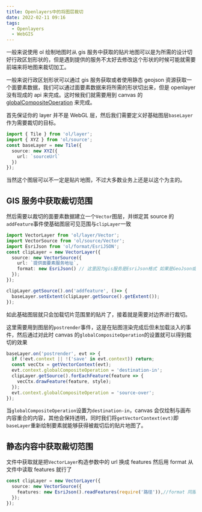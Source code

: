 ```yaml
---
title: Openlayers中的将图层裁切
date: 2022-02-11 09:16
tags:
  - Openlayers
  - WebGIS
---
```


一般来说使用 ol 绘制地图时从 gis 服务中获取的贴片地图可以是为所需的设计切好行政区划形状的，但是遇到提供的服务不太好去修改这个形状的时候可能就需要前端来将地图来裁切加工。

一般来说行政区划形状可以通过 gis 服务获取或者使用静态 geojson 资源获取一个面要素数据，我们可以通过面要素数据来将所需的形状切出来，但是 openlayer 没有现成的 api 来完成。这时候我们就需要用到 canvas 的 [globalCompositeOperation](https://developer.mozilla.org/zh-CN/docs/Web/API/CanvasRenderingContext2D/globalCompositeOperation) 来完成。

首先保证你的 layer 并不是 WebGL 层，然后我们需要定义好基础图层`baseLayer`作为需要裁切的目标。

```typescript
import { Tile } from 'ol/layer';
import { XYZ } from 'ol/source';
const baseLayer = new Tile({
  source: new XYZ({
    url: `sourceUrl`
  })
});
```

当然这个图层可以不一定是贴片地图，不过大多数业务上还是以这个为主的。

## GIS 服务中获取裁切范围

然后需要以裁切的面要素数据建立一个`Vector`图层，并绑定其 source 的`addFeature`事件使基础图层可见范围与`clipLayer`一致

```typescript
import VectorLayer from 'ol/layer/Vector';
import VectorSource from 'ol/source/Vector';
import EsriJson from 'ol/format/EsriJSON';
const clipLayer = new VectorLayer({
  source: new VectorSource({
    url: `提供面要素服务地址`,
    format: new EsriJson() // 这里因为gis服务是EsriJson格式 如果是GeoJson或其他则使用对应的format
  });
});

clipLayer.getSource().on('addfeature', ()=> {
  baseLayer.setExtent(clipLayer.getSource().getExtent());
});
```

如此基础图层就只会加载切片范围里的贴片了，接着就是需要对边界进行裁切。

这里需要用到图层的`postrender`事件，这是在贴图渲染完成后但未加载淡入的事件，然后通过对此时 canvas 的`globalCompositeOperation`的设置就可以得到裁切的效果

```typescript
baseLayer.on('postrender', evt => {
  if (!evt.context || !('save' in evt.context)) return;
  const vecCtx = getVectorContext(evt);
  evt.context.globalCompositeOperation = 'destination-in';
  clipLayer.getSource().forEachFeature(feature => {
    vecCtx.drawFeature(feature, style);
  });
  evt.context.globalCompositeOperation = 'source-over';
});
```

当`globalCompositeOperation`设置为`destination-in`，canvas 会仅绘制与画布内容重合的内容，其他会保持透明，同时我们将`getVectorContext(evt)`即`baseLayer`重新绘制要素就能够获得被裁切后的贴片地图了。

## 静态内容中获取裁切范围

文件中获取就是把`VectorLayer`构造参数中的 url 换成 features 然后用 format 从文件中读取 features 就行了

```typescript
const clipLayer = new VectorLayer({
  source: new VectorSource({
    features: new EsriJson().readFeatures(require('路径')),//format 同服务
  });
});
```

